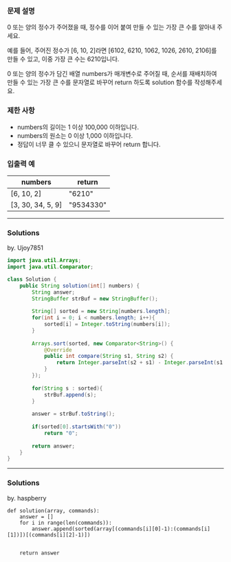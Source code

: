 ### 문제 설명
0 또는 양의 정수가 주어졌을 때, 정수를 이어 붙여 만들 수 있는 가장 큰 수를 알아내 주세요.

예를 들어, 주어진 정수가 [6, 10, 2]라면 [6102, 6210, 1062, 1026, 2610, 2106]를 만들 수 있고, 이중 가장 큰 수는 6210입니다.

0 또는 양의 정수가 담긴 배열 numbers가 매개변수로 주어질 때, 순서를 재배치하여 만들 수 있는 가장 큰 수를 문자열로 바꾸어 return 하도록 solution 함수를 작성해주세요.

### 제한 사항
* numbers의 길이는 1 이상 100,000 이하입니다.
* numbers의 원소는 0 이상 1,000 이하입니다.
* 정답이 너무 클 수 있으니 문자열로 바꾸어 return 합니다.

### 입출력 예
numbers | return
--------|-------
[6, 10, 2] | "6210"
[3, 30, 34, 5, 9] | "9534330"

---
### Solutions

by. Ujoy7851

```java
import java.util.Arrays;
import java.util.Comparator;

class Solution {
    public String solution(int[] numbers) {
        String answer;
        StringBuffer strBuf = new StringBuffer();
        
        String[] sorted = new String[numbers.length];
        for(int i = 0; i < numbers.length; i++){
            sorted[i] = Integer.toString(numbers[i]);
        }
        
        Arrays.sort(sorted, new Comparator<String>() {
            @Override
            public int compare(String s1, String s2) {
                return Integer.parseInt(s2 + s1) - Integer.parseInt(s1 + s2);
            }
        });
        
        for(String s : sorted){
            strBuf.append(s);
        }
        
        answer = strBuf.toString();
        
        if(sorted[0].startsWith("0"))
            return "0";
        
        return answer;
    }
}
```
---
### Solutions

by. haspberry

```python3
def solution(array, commands):
    answer = []
    for i in range(len(commands)):
        answer.append(sorted(array[(commands[i][0]-1):(commands[i][1])])[(commands[i][2]-1)])

        
    return answer
```
